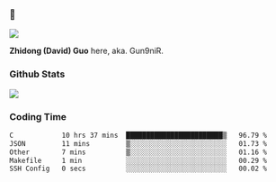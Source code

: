 ### 👋

![](https://komarev.com/ghpvc/?username=Gun9niR&label=Total+Views)

**Zhidong (David) Guo** here, aka. Gun9niR.

### Github Stats

<img src="https://github-readme-stats.vercel.app/api?username=Gun9niR&count_private=true&show_icons=true&theme=vue-dark&hide_title=true">

### Coding Time

<!--START_SECTION:waka-->

```txt
C            10 hrs 37 mins  ████████████████████████▒   96.79 %
JSON         11 mins         ▒░░░░░░░░░░░░░░░░░░░░░░░░   01.73 %
Other        7 mins          ▒░░░░░░░░░░░░░░░░░░░░░░░░   01.16 %
Makefile     1 min           ░░░░░░░░░░░░░░░░░░░░░░░░░   00.29 %
SSH Config   0 secs          ░░░░░░░░░░░░░░░░░░░░░░░░░   00.02 %
```

<!--END_SECTION:waka-->
